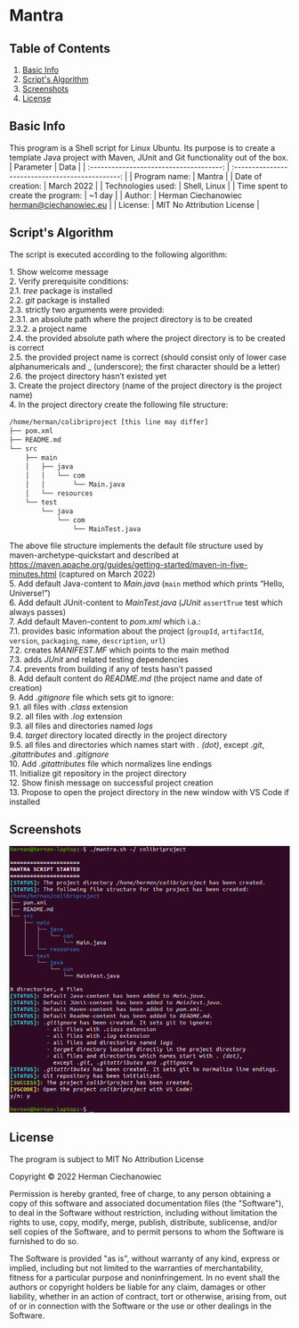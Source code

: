 # Mantra

## Table of Contents
1. [Basic Info](#Basic-Info)
2. [Script's Algorithm](#Scripts-Algorithm)
3. [Screenshots](#Screenshots)
4. [License](#License)

## Basic Info
This program is a Shell script for Linux Ubuntu. Its purpose is to create a template Java project with Maven, JUnit and Git functionality out of the box.
| Parameter                               | Data                                             |
| :-------------------------------------: | :----------------------------------------------: |
| Program name:                           | Mantra                                           |
| Date of creation:                       | March 2022                                       |
| Technologies used:                      | Shell, Linux                                     |
| Time spent to <br/> create the program: | ~1 day                                           |
| Author:                                 | Herman Ciechanowiec <br/> herman@ciechanowiec.eu |
| License:                                | MIT No Attribution License                       |

## Script's Algorithm
The script is executed according to the following algorithm:

1\. Show welcome message<br/>
2\. Verify prerequisite conditions:<br/>
2.1. _tree_ package is installed<br/>
2.2. _git_ package is installed<br/>
2.3. strictly two arguments were provided:<br/>
2.3.1. an absolute path where the project directory is to be created<br/>
2.3.2. a project name<br/>
2.4. the provided absolute path where the project directory is to be created is correct<br/>
2.5. the provided project name is correct (should consist only of lower case alphanumericals and _ (underscore); the first character should be a letter)<br/>
2.6. the project directory hasn’t existed yet<br/>
3\. Create the project directory (name of the project directory is the project name)<br/>
4\. In the project directory create the following file structure:<br/>
```
/home/herman/colibriproject [this line may differ]
├── pom.xml
├── README.md
└── src
    ├── main
    │   ├── java
    │   │   └── com
    │   │       └── Main.java
    │   └── resources
    └── test
        └── java
            └── com
                └── MainTest.java
```     
The above file structure implements the default file structure used by maven-archetype-quickstart and described at https://maven.apache.org/guides/getting-started/maven-in-five-minutes.html (captured on March 2022)<br/>
5\. Add default Java-content to _Main.java_ (`main` method which prints “Hello, Universe!”)<br/>
6\. Add default JUnit-content to _MainTest.java_ (_JUnit_ `assertTrue` test which always passes)<br/>
7\. Add default Maven-content to _pom.xml_ which i.a.:<br/>
7.1. provides basic information about the project (`groupId`, `artifactId`, `version`, `packaging`, `name`, `description`, `url`)<br/>
7.2. creates _MANIFEST.MF_ which points to the main method<br/>
7.3. adds _JUnit_ and related testing dependencies<br/>
7.4. prevents from building if any of tests hasn’t passed<br/>
8\. Add default content do _README.md_ (the project name and date of creation)<br/>
9\. Add _.gitignore_ file which sets git to ignore:<br/>
9.1. all files with _.class_ extension<br/>
9.2. all files with _.log_ extension<br/>
9.3. all files and directories named _logs_<br/>
9.4. _target_ directory located directly in the project directory<br/>
9.5. all files and directories which names start with _. (dot)_, except _.git_, _.gitattributes_ and _.gitignore_<br/>
10. Add _.gitattributes_ file which normalizes line endings<br/>
11\. Initialize git repository in the project directory<br/>
12\. Show finish message on successful project creation<br/>
13\. Propose to open the project directory in the new window with VS Code if installed<br/>

## Screenshots
<kbd><img src="!presentation/1.png"></kbd><br/>

## License
The program is subject to MIT No Attribution License

Copyright © 2022 Herman Ciechanowiec

Permission is hereby granted, free of charge, to any person obtaining a copy of this
software and associated documentation files (the "Software"), to deal in the Software
without restriction, including without limitation the rights to use, copy, modify,
merge, publish, distribute, sublicense, and/or sell copies of the Software, and to
permit persons to whom the Software is furnished to do so.

The Software is provided "as is", without warranty of any kind, express or implied,
including but not limited to the warranties of merchantability, fitness for a
particular purpose and noninfringement. In no event shall the authors or copyright
holders be liable for any claim, damages or other liability, whether in an action
of contract, tort or otherwise, arising from, out of or in connection with the
Software or the use or other dealings in the Software.
